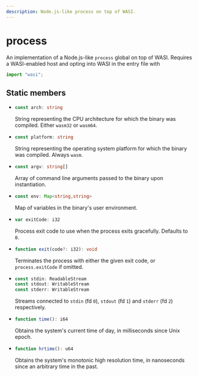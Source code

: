 ```yaml
---
description: Node.js-like process on top of WASI.
---
```


# process

An implementation of a Node.js-like `process` global on top of WASI. Requires a WASI-enabled host and opting into WASI in the entry file with

```ts
import "wasi";
```

## Static members

* ```ts
  const arch: string
  ```
  String representing the CPU architecture for which the binary was compiled. Either `wasm32` or `wasm64`.

* ```ts
  const platform: string
  ```
  String representing the operating system platform for which the binary was compiled. Always `wasm`.

* ```ts
  const argv: string[]
  ```
  Array of command line arguments passed to the binary upon instantiation.

* ```ts
  const env: Map<string,string>
  ```
  Map of variables in the binary's user environment.

* ```ts
  var exitCode: i32
  ```
  Process exit code to use when the process exits gracefully. Defaults to `0`.

* ```ts
  function exit(code?: i32): void
  ```
  Terminates the process with either the given exit code, or `process.exitCode` if omitted.

* ```ts
  const stdin: ReadableStream
  const stdout: WritableStream
  const stderr: WritableStream
  ```
  Streams connected to `stdin` (fd `0`), `stdout` (fd `1`) and `stderr` (fd `2`) respectively.

* ```ts
  function time(): i64
  ```
  Obtains the system's current time of day, in milliseconds since Unix epoch.

* ```ts
  function hrtime(): u64
  ```
  Obtains the system's monotonic high resolution time, in nanoseconds since an arbitrary time in the past.
